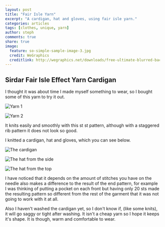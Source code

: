 ```yaml
---
layout: post
title: "Fair Isle Yarn"
excerpt: "A cardigan, hat and gloves, using fair isle yarn."
categories: articles
tags: [clothes, unique, yarn]
author: steph
comments: true
share: true
image:
  feature: so-simple-sample-image-3.jpg
  credit: WeGraphics
  creditlink: http://wegraphics.net/downloads/free-ultimate-blurred-background-pack/
---
```


## Sirdar Fair Isle Effect Yarn Cardigan

I thought it was about time I made myself something to wear, so I bought some of this yarn to try it out.

![Yarn 1](/images/posts/fair-isle-wool-1.jpg)

![Yarn 2](/images/posts/fair-isle-wool-2.jpg)

It knits easily and smoothly with this st st pattern, although with a staggered rib pattern it does not look so good.

I knitted a cardigan, hat and gloves, which you can see below.

![The cardigan](/images/posts/fair-isle-cardigan-front.jpg)

![The hat from the side](/images/posts/fair-isle-hat-side.jpg)

![The hat from the top](/images/posts/fair-isle-hat-top.jpg)

I have noticed that it depends on the amount of stitches you have on the needle also makes a difference to the result of the end pattern, for example I was thinking of putting a pocket on each front but having only 20 sts made the
resulting pattern so different from the rest of the garment that it was not going to work with it at all.

Also I haven't washed the cardigan yet, so I don't know if, (like some knits), it will go saggy or tight after washing. It isn't a cheap yarn so I hope it keeps it's shape. It is though, warm and comfortable to wear.